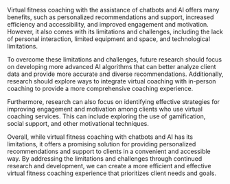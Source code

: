 
Virtual fitness coaching with the assistance of chatbots and AI offers many benefits, such as personalized recommendations and support, increased efficiency and accessibility, and improved engagement and motivation. However, it also comes with its limitations and challenges, including the lack of personal interaction, limited equipment and space, and technological limitations.

To overcome these limitations and challenges, future research should focus on developing more advanced AI algorithms that can better analyze client data and provide more accurate and diverse recommendations. Additionally, research should explore ways to integrate virtual coaching with in-person coaching to provide a more comprehensive coaching experience.

Furthermore, research can also focus on identifying effective strategies for improving engagement and motivation among clients who use virtual coaching services. This can include exploring the use of gamification, social support, and other motivational techniques.

Overall, while virtual fitness coaching with chatbots and AI has its limitations, it offers a promising solution for providing personalized recommendations and support to clients in a convenient and accessible way. By addressing the limitations and challenges through continued research and development, we can create a more efficient and effective virtual fitness coaching experience that prioritizes client needs and goals.
